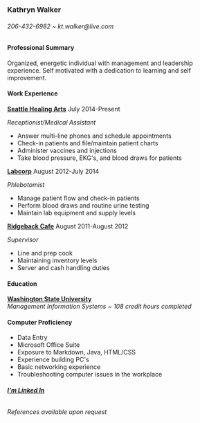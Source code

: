### Kathryn Walker  
###### _206-432-6982 ~ kt.walker@live.com_

#### Professional Summary

Organized, energetic individual with management and leadership experience. Self motivated with a dedication to learning and self improvement.

#### Work Experience

**[Seattle Healing Arts](http://www.seattlehealingarts.com)** July 2014-Present

_Receptionist/Medical Assistant_  
* Answer multi-line phones and schedule appointments  
* Check-in patients and file/maintain patient charts  
* Administer vaccines and injections  
* Take blood pressure, EKG's, and blood draws for patients


**[Labcorp](http://www.labcorp.com)** August 2012-July 2014

_Phlebotomist_  
* Manage patient flow and check-in patients   
* Perform blood draws and routine urine testing  
* Maintain lab equipment and supply levels

**[Ridgeback Cafe](http://www.theridgebackcafe.com)** August 2011-August 2012

_Supervisor_  
* Line and prep cook  
* Maintaining inventory levels  
* Server and cash handling duties

#### Education

**[Washington State University](http://www.wsu.edu)**  
_Management Information Systems ~ 108 credit hours completed_

#### Computer Proficiency
* Data Entry
* Microsoft Office Suite
* Exposure to Markdown, Java, HTML/CSS
* Experience building PC's
* Basic networking experience
* Troubleshooting computer issues in the workplace

###### [**_I'm Linked In_**](https://www.linkedin.com/pub/kathryn-walker/29/794/354)

###### _References available upon request_
